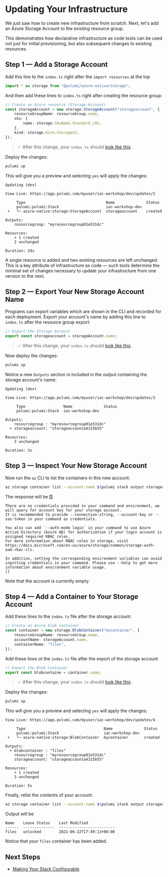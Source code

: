 # Updating Your Infrastructure

We just saw how to create new infrastructure from scratch. Next, let's add an Azure Storage Account to the existing resource group.

This demonstrates how declarative infrastructure as code tools can be used not just for initial provisioning, but also subsequent changes to existing resources.

## Step 1 &mdash; Add a Storage Account

Add this line to the `index.ts` right after the `import resources` at the top
```ts
import * as storage from "@pulumi/azure-native/storage";
```
And then add these lines to `index.ts` right after creating the resource group:

```ts
// Create an Azure resource (Storage Account)
const storageAccount = new storage.StorageAccount("storageaccount", {
    resourceGroupName: resourceGroup.name,
    sku: {
        name: storage.SkuName.Standard_LRS,
    },
    kind: storage.Kind.StorageV2,
});
```

> :white_check_mark: After this change, your `index.ts` should [look like this](./code/04/step1/index.ts).

Deploy the changes:

```bash
pulumi up
```

This will give you a preview and selecting `yes` will apply the changes:

```
Updating (dev)

View Live: https://app.pulumi.com/myuser/iac-workshop/dev/updates/2

     Type                                    Name              Status      
     pulumi:pulumi:Stack                     iac-workshop-dev              
 +   └─ azure-native:storage:StorageAccount  storageaccount    created     
 
Outputs:
    resourcegroup: "myresourcegroup01e531dc"

Resources:
    + 1 created
    2 unchanged

Duration: 24s
```

A single resource is added and two existing resources are left unchanged. This is a key attribute of infrastructure as code &mdash; such tools determine the minimal set of changes necessary to update your infrastructure from one version to the next.

## Step 2 &mdash; Export Your New Storage Account Name

Programs can export variables which are shown in the CLI and recorded for each deployment. Export your account's name by adding this line to `index.ts` after the resource group export:

```ts
// Export the Storage Account
export const storageaccount = storageAccount.name;
```

> :white_check_mark: After this change, your `index.ts` should [look like this](./code/04/step2/index.ts).


Now deploy the changes:

```bash
pulumi up
```

Notice a new `Outputs` section is included in the output containing the storage account's name:

```
Updating (dev)

View Live: https://app.pulumi.com/myuser/iac-workshop/dev/updates/3

     Type                 Name              Status     
     pulumi:pulumi:Stack  iac-workshop-dev             
 
Outputs:
    resourcegroup : "myresourcegroup01e531dc"
  + storageaccount: "storageaccounta4315b55"

Resources:
    3 unchanged

Duration: 3s
```

## Step 3 &mdash; Inspect Your New Storage Account

Now run the `az` CLI to list the containers in this new account:

```bash
az storage container list --account-name $(pulumi stack output storageaccount)
```

The response will be **[]**
```
There are no credentials provided in your command and environment, we will query for account key for your storage account.
It is recommended to provide --connection-string, --account-key or --sas-token in your command as credentials.

You also can add `--auth-mode login` in your command to use Azure Active Directory (Azure AD) for authorization if your login account is assigned required RBAC roles.
For more information about RBAC roles in storage, visit https://docs.microsoft.com/en-us/azure/storage/common/storage-auth-aad-rbac-cli.

In addition, setting the corresponding environment variables can avoid inputting credentials in your command. Please use --help to get more information about environment variable usage.
[]
```

Note that the account is currently empty.

## Step 4 &mdash; Add a Container to Your Storage Account

Add these lines to the `index.ts` file after the storage account:

```ts
// Create an Azure blob container
const container = new storage.BlobContainer("mycontainer", {
    resourceGroupName: resourceGroup.name,
    accountName: storageAccount.name,
    containerName: "files",
});
```

Add these lines ot the `index.ts` file after the export of the storage account

```ts
// Export the Blob Container
export const blobcontaine = container.name;
```
> :white_check_mark: After this change, your `index.ts` should [look like this](./code/04/step4/index.ts).

Deploy the changes:

```bash
pulumi up
```

This will give you a preview and selecting `yes` will apply the changes:

```
View Live: https://app.pulumi.com/myuser/iac-workshop/dev/updates/4

     Type                                   Name              Status      
     pulumi:pulumi:Stack                    iac-workshop-dev              
 +   └─ azure-native:storage:BlobContainer  mycontainer       created     
 
Outputs:
  + blobcontainer : "files"
    resourcegroup : "myresourcegroup01e531dc"
    storageaccount: "storageaccounta4315b55"

Resources:
    + 1 created
    3 unchanged

Duration: 5s
```

Finally, relist the contents of your account:

```bash
az storage container list --account-name $(pulumi stack output storageaccount) -o table
```

Output will be
```
Name    Lease Status    Last Modified
------  --------------  -------------------------
files   unlocked        2021-06-22T17:49:13+00:00
```

Notice that your `files` container has been added.

## Next Steps

* [Making Your Stack Configurable](./05-making-your-stack-configurable.md)